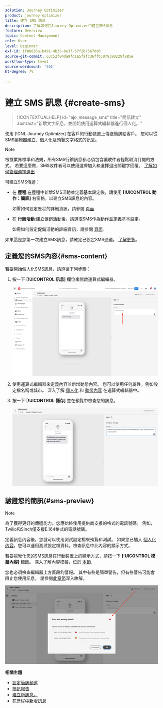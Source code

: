 ```yaml
---
solution: Journey Optimizer
product: journey optimizer
title: 建立 SMS 訊息
description: 了解如何在Journey Optimizer中建立SMS訊息
feature: Overview
topic: Content Management
role: User
level: Beginner
exl-id: 1f88626a-b491-4b36-8e3f-57f2b7567dd0
source-git-commit: 63c52f04da9fd1a5fafc36ffb5079380229f885e
workflow-type: tm+mt
source-wordcount: '401'
ht-degree: 7%

---
```


# 建立 SMS 訊息 {#create-sms}

>[!CONTEXTUALHELP]
>id="ajo_message_sms"
>title="簡訊建立"
>abstract="新增文字訊息，並開始使用運算式編輯器進行個人化。"

使用 [!DNL Journey Optimizer] 在客戶的行動裝置上傳送簡訊給客戶。 您可以從SMS編輯器建立、個人化及預覽文字格式的訊息。

>[!NOTE]
>
>根據業界標準和法規，所有SMS行銷訊息都必須包含讓收件者輕鬆取消訂閱的方式。 若要這麼做，SMS收件者可以使用選擇加入和選擇退出關鍵字回覆。 [了解如何管理選擇退出](../privacy/opt-out.md#sms-opt-out-management-sms-opt-out-management)

可建立SMS傳遞：

* 在 **歷程**:在歷程中新增SMS活動並定義基本設定後，請使用 **[!UICONTROL 動作：簡訊]** 右窗格，以建立SMS訊息的內容。

   如需如何設定歷程的詳細資訊，請參閱 [頁面](../building-journeys/journey-gs.md).

* 在 **行銷活動**:建立促銷活動後，請選取SMS作為動作並定義基本設定。

   如需如何設定促銷活動的詳細資訊，請參閱 [頁面](../campaigns/create-campaign.md#configure).

如果這是您第一次建立SMS訊息，請確定已設定SMS通道。 [了解更多](../configuration/sms-configuration.md)。

## 定義您的SMS內容{#sms-content}

若要開始個人化SMS訊息，請遵循下列步驟：

1. 按一下 **[!UICONTROL 訊息]** 欄位來開啟運算式編輯器。

   ![](assets/sms-content.png)

1. 使用運算式編輯器來定義內容並新增動態內容。 您可以使用任何屬性，例如設定檔名稱或城市。 深入了解 [個人化](../personalization/personalize.md) 和 [動態內容](../personalization/get-started-dynamic-content.md) 在運算式編輯器中。

1. 按一下 **[!UICONTROL 儲存]** 並在預覽中檢查您的訊息。

   ![](assets/sms-content-preview.png)

## 驗證您的簡訊{#sms-preview}

>[!NOTE]
>
> 為了獲得更好的傳遞能力，您應始終使用提供商支援的格式的電話號碼。 例如， Twilio和Sinch僅支援E.164格式的電話號碼。

定義訊息內容後，您就可以使用測試設定檔來預覽和測試。 如果您已插入 [個人化內容](../personalization/personalize.md)，您可以運用測試設定檔資料，檢查訊息中此內容的顯示方式。

若要視覺化您的SMS訊息在行動裝置上的顯示方式，請按一下 **[!UICONTROL 模擬內容]** 標籤。 深入了解內容模擬，位於 [本節](../design/preview.md).

您也必須檢查編輯器上方區段的警報。  其中有些是簡單警告，但有些警告可能會阻止您使用訊息。 請參閱[此章節](alerts.md)深入瞭解。

![](assets/sms-alert-button.png)

<!--
## How-to video

Learn how to configure, author, and include SMS messaging into your customer journeys.

>[!VIDEO](https://video.tv.adobe.com/v/344460?quality=12)
-->
**相關主題**

* [設定簡訊頻道](../configuration/sms-configuration.md)
* [簡訊報告](../reports/journey-global-report.md#sms-global)
* [建立新訊息。](get-started-content.md)
* [在歷程中新增訊息](../building-journeys/journeys-message.md)
